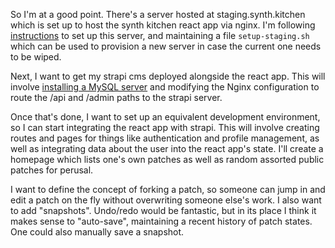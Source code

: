 So I'm at a good point. There's a server hosted at staging.synth.kitchen which is set up to host the synth kitchen react app via nginx. I'm following [instructions](https://dev.to/jackrkelly/create-a-full-stack-web-application-using-react-strapi-nginx-mongodb-and-digitalocean-bkh) to set up this server, and maintaining a file `setup-staging.sh` which can be used to provision a new server in case the current one needs to be wiped.

Next, I want to get my strapi cms deployed alongside the react app. This will involve [installing a MySQL server](https://documentation.ubuntu.com/server/how-to/databases/install-mysql/index.html) and modifying the Nginx configuration to route the /api and /admin paths to the strapi server.

Once that's done, I want to set up an equivalent development environment, so I can start integrating the react app with strapi. This will involve creating routes and pages for things like authentication and profile management, as well as integrating data about the user into the react app's state. I'll create a homepage which lists one's own patches as well as random assorted public patches for perusal.

I want to define the concept of forking a patch, so someone can jump in and edit a patch on the fly without overwriting someone else's work. I also want to add "snapshots". Undo/redo would be fantastic, but in its place I think it makes sense to "auto-save", maintaining a recent history of patch states. One could also manually save a snapshot.
